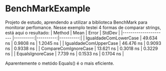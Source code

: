 # BenchMarkExample

Projeto de estudo, aprendendo a utilizar a biblioteca BenchMark para monitorar perfomance. Nesse exemplo testei 4 formas de comparar strings, está aqui o resultado:
| Method                | Mean      | Error     | StdDev    |
|---------------------- |----------:|----------:|----------:|
| IgualdadeComLowerCase | 49.634 ns | 0.9808 ns | 1.2045 ns |
| IgualdadeComUpperCase | 46.476 ns | 0.9093 ns | 0.9338 ns |
| CompareComIgnoreCase  | 13.621 ns | 0.3018 ns | 0.3229 ns |
| EqualsIgnoreCase      |  7.739 ns | 0.1533 ns | 0.1704 ns |


Aparentemente o metódo Equals() é o mais eficiente.
